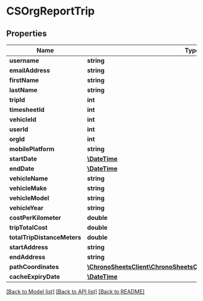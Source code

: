 # CSOrgReportTrip

## Properties
Name | Type | Description | Notes
------------ | ------------- | ------------- | -------------
**username** | **string** |  | [optional] 
**emailAddress** | **string** |  | [optional] 
**firstName** | **string** |  | [optional] 
**lastName** | **string** |  | [optional] 
**tripId** | **int** |  | [optional] 
**timesheetId** | **int** |  | [optional] 
**vehicleId** | **int** |  | [optional] 
**userId** | **int** |  | [optional] 
**orgId** | **int** |  | [optional] 
**mobilePlatform** | **string** |  | [optional] 
**startDate** | [**\DateTime**](\DateTime.md) |  | [optional] 
**endDate** | [**\DateTime**](\DateTime.md) |  | [optional] 
**vehicleName** | **string** |  | [optional] 
**vehicleMake** | **string** |  | [optional] 
**vehicleModel** | **string** |  | [optional] 
**vehicleYear** | **string** |  | [optional] 
**costPerKilometer** | **double** |  | [optional] 
**tripTotalCost** | **double** |  | [optional] 
**totalTripDistanceMeters** | **double** |  | [optional] 
**startAddress** | **string** |  | [optional] 
**endAddress** | **string** |  | [optional] 
**pathCoordinates** | [**\ChronoSheetsClient\ChronoSheetsClientLibModel\CSTripCoordinate[]**](CSTripCoordinate.md) |  | [optional] 
**cacheExpiryDate** | [**\DateTime**](\DateTime.md) |  | [optional] 

[[Back to Model list]](../README.md#documentation-for-models) [[Back to API list]](../README.md#documentation-for-api-endpoints) [[Back to README]](../README.md)


